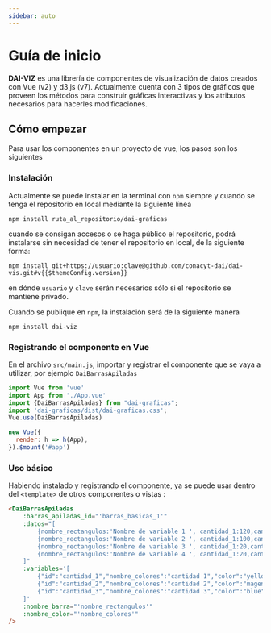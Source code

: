 ```yaml
---
sidebar: auto
---
```


# Guía de inicio

**DAI-VIZ** es una librería de componentes de visualización de datos creados con Vue (v2) y d3.js (v7). Actualmente cuenta con 3 tipos de gráficos que proveen los métodos para construir gráficas interactivas y los atributos necesarios para hacerles modificaciones. 

## Cómo empezar
Para usar los componentes en un proyecto de vue, los pasos son los siguientes

### Instalación
Actualmente se puede instalar en la terminal con `npm` siempre y cuando se tenga el repositorio en local mediante la siguiente línea 

```
npm install ruta_al_repositorio/dai-graficas
```

cuando se consigan accesos o se haga público el repositorio, podrá instalarse sin necesidad de tener el repositorio en local, de la siguiente forma: 


```
npm install git+https://usuario:clave@github.com/conacyt-dai/dai-vis.git#v{{$themeConfig.version}}
```

en dónde `usuario` y `clave` serán necesarios sólo si el repositorio se mantiene privado. 

Cuando se publique en `npm`, la instalación será de la siguiente manera

```
npm install dai-viz
```

### Registrando el componente en Vue

En el archivo `src/main.js`, importar y registrar el componente que se vaya a utilizar, por ejemplo `DaiBarrasApiladas`

```Javascript
import Vue from 'vue'
import App from './App.vue'
import {DaiBarrasApiladas} from "dai-graficas";
import 'dai-graficas/dist/dai-graficas.css';
Vue.use(DaiBarrasApiladas)

new Vue({
  render: h => h(App),
}).$mount('#app')
```

### Uso básico

Habiendo instalado y registrando el componente, ya se puede usar dentro del `<template>` de otros componentes o vistas :

```HTML
<DaiBarrasApiladas
	:barras_apiladas_id="'barras_basicas_1'" 
	:datos="[
		{nombre_rectangulos:'Nombre de variable 1 ', cantidad_1:120,cantidad_2:40,cantidad_3:40 },
		{nombre_rectangulos:'Nombre de variable 2 ', cantidad_1:100,cantidad_2:30,cantidad_3:40 },
		{nombre_rectangulos:'Nombre de variable 3 ', cantidad_1:20,cantidad_2:130,cantidad_3:540 },
		{nombre_rectangulos:'Nombre de variable 4 ', cantidad_1:20,cantidad_2:130,cantidad_3:540 },
	]"
	:variables='[
		{"id":"cantidad_1","nombre_colores":"cantidad 1","color":"yellow"},
		{"id":"cantidad_2","nombre_colores":"cantidad 2","color":"magenta"},
		{"id":"cantidad_3","nombre_colores":"cantidad 3","color":"blue"},
	]'
	:nombre_barra="'nombre_rectangulos'"
	:nombre_color="'nombre_colores'"
/>
```


